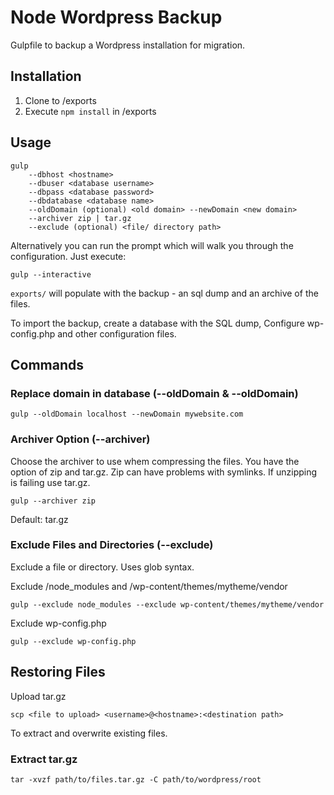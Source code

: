 # Node Wordpress Backup
Gulpfile to backup a Wordpress installation for migration.

## Installation
1. Clone to /exports
2. Execute `npm install` in /exports

## Usage
```ssh
gulp
    --dbhost <hostname>
    --dbuser <database username>
    --dbpass <database password>
    --dbdatabase <database name>
    --oldDomain (optional) <old domain> --newDomain <new domain>
    --archiver zip | tar.gz
    --exclude (optional) <file/ directory path>
```

Alternatively you can run the prompt which will walk you through the configuration. Just execute:
```ssh
gulp --interactive
```

`exports/` will populate with the backup - an sql dump and an archive of the files.

To import the backup, create a database with the SQL dump, Configure wp-config.php and other configuration files.

## Commands

### Replace domain in database (--oldDomain & --oldDomain)
```ssh
gulp --oldDomain localhost --newDomain mywebsite.com
```

### Archiver Option (--archiver)
Choose the archiver to use whem compressing the files. You have the option of zip and tar.gz. Zip can have problems with symlinks. If unzipping is failing use tar.gz.
```ssh
gulp --archiver zip
```
Default: tar.gz

### Exclude Files and Directories (--exclude)
Exclude a file or directory. Uses glob syntax.

Exclude /node_modules and /wp-content/themes/mytheme/vendor
```ssh
gulp --exclude node_modules --exclude wp-content/themes/mytheme/vendor
```

Exclude wp-config.php
```ssh
gulp --exclude wp-config.php
```

## Restoring Files
Upload tar.gz
```ssh
scp <file to upload> <username>@<hostname>:<destination path>
```
To extract and overwrite existing files.
### Extract tar.gz
```ssh
tar -xvzf path/to/files.tar.gz -C path/to/wordpress/root
```
